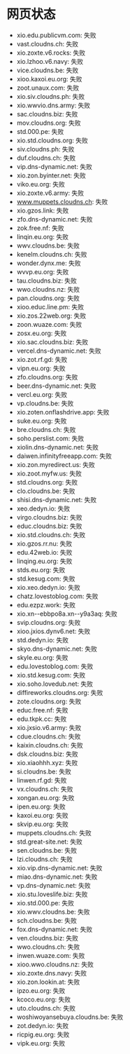 # 网页状态
- xio.edu.publicvm.com: 失败
- vast.cloudns.ch: 失败
- xio.zoxte.v6.rocks: 失败
- xio.lzhoo.v6.navy: 失败
- vice.cloudns.be: 失败
- xioo.kaxoi.eu.org: 失败
- zoot.unaux.com: 失败
- xio.siv.cloudns.ph: 失败
- xio.wwvio.dns.army: 失败
- sac.cloudns.biz: 失败
- mov.cloudns.org: 失败
- std.000.pe: 失败
- xio.std.cloudns.org: 失败
- siv.cloudns.ph: 失败
- duf.cloudns.ch: 失败
- vip.dns-dynamic.net: 失败
- xio.zon.byinter.net: 失败
- viko.eu.org: 失败
- xio.zoxte.v6.army: 失败
- www.muppets.cloudns.ch: 失败
- xio.gzos.link: 失败
- zfo.dns-dynamic.net: 失败
- zok.free.nf: 失败
- linqin.eu.org: 失败
- wwv.cloudns.be: 失败
- kenelm.cloudns.ch: 失败
- wonder.dynx.me: 失败
- wvvp.eu.org: 失败
- tau.cloudns.biz: 失败
- wwo.cloudns.nz: 失败
- pan.cloudns.org: 失败
- xioo.educ.line.pm: 失败
- xio.zos.22web.org: 失败
- zoon.wuaze.com: 失败
- zosx.eu.org: 失败
- xio.sac.cloudns.biz: 失败
- vercel.dns-dynamic.net: 失败
- xio.zot.rf.gd: 失败
- vipn.eu.org: 失败
- zfo.cloudns.org: 失败
- beer.dns-dynamic.net: 失败
- vercl.eu.org: 失败
- vp.cloudns.be: 失败
- xio.zoten.onflashdrive.app: 失败
- suke.eu.org: 失败
- bre.cloudns.ch: 失败
- soho.perslist.com: 失败
- xiolin.dns-dynamic.net: 失败
- daiwen.infinityfreeapp.com: 失败
- xio.zon.myredirect.us: 失败
- xio.zoot.myfw.us: 失败
- std.cloudns.org: 失败
- clo.cloudns.be: 失败
- shisi.dns-dynamic.net: 失败
- xeo.dedyn.io: 失败
- virgo.cloudns.biz: 失败
- educ.cloudns.biz: 失败
- xio.std.cloudns.ch: 失败
- xio.gzos.rr.nu: 失败
- edu.42web.io: 失败
- linqing.eu.org: 失败
- stds.eu.org: 失败
- std.kesug.com: 失败
- xio.xeo.dedyn.io: 失败
- chatz.lovestoblog.com: 失败
- edu.ezpz.work: 失败
- xio.xn--ebbpo8a.xn--y9a3aq: 失败
- svip.cloudns.org: 失败
- xioo.jxios.dynv6.net: 失败
- std.dedyn.io: 失败
- skyo.dns-dynamic.net: 失败
- skyle.eu.org: 失败
- edu.lovestoblog.com: 失败
- xio.std.kesug.com: 失败
- xio.soho.lovedub.net: 失败
- diffireworks.cloudns.org: 失败
- zote.cloudns.org: 失败
- educ.free.nf: 失败
- edu.tkpk.cc: 失败
- xio.jxsio.v6.army: 失败
- cdue.cloudns.ch: 失败
- kaixin.cloudns.ch: 失败
- dsk.cloudns.biz: 失败
- xio.xiaohhh.xyz: 失败
- si.cloudns.be: 失败
- linwen.rf.gd: 失败
- vx.cloudns.ch: 失败
- xongan.eu.org: 失败
- ipen.eu.org: 失败
- kaxoi.eu.org: 失败
- skvip.eu.org: 失败
- muppets.cloudns.ch: 失败
- std.great-site.net: 失败
- sen.cloudns.be: 失败
- lzi.cloudns.ch: 失败
- xio.vip.dns-dynamic.net: 失败
- miao.dns-dynamic.net: 失败
- vp.dns-dynamic.net: 失败
- xio.stu.loveslife.biz: 失败
- xio.std.000.pe: 失败
- xio.wwv.cloudns.be: 失败
- sch.cloudns.be: 失败
- fox.dns-dynamic.net: 失败
- ven.cloudns.biz: 失败
- wwo.cloudns.ch: 失败
- inwen.wuaze.com: 失败
- xioo.wwo.cloudns.nz: 失败
- xio.zoxte.dns.navy: 失败
- xio.zon.lookin.at: 失败
- ipzo.eu.org: 失败
- kcoco.eu.org: 失败
- uto.cloudns.ch: 失败
- woshiwoyansebuya.cloudns.be: 失败
- zot.dedyn.io: 失败
- ricpig.eu.org: 失败
- vipk.eu.org: 失败
